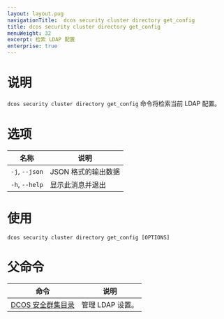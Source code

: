 ```yaml
---
layout: layout.pug
navigationTitle:  dcos security cluster directory get_config
title: dcos security cluster directory get_config
menuWeight: 32
excerpt: 检索 LDAP 配置
enterprise: true
---
```


# 说明

`dcos security cluster directory get_config` 命令将检索当前 LDAP 配置。

# 选项

| 名称 | 说明 |
|----------|---------------|
|`-j`, `--json`| JSON 格式的输出数据|
|`-h`, `--help`| 显示此消息并退出|

# 使用

```
dcos security cluster directory get_config [OPTIONS]
```

# 父命令

| 命令 | 说明 |
|---------|-------------|
| [DCOS 安全群集目录](/dcos/cn/1.12/cli/command-reference/dcos-security/dcos-security-cluster/dcos-security-cluster-directory/) | 管理 LDAP 设置。 |

